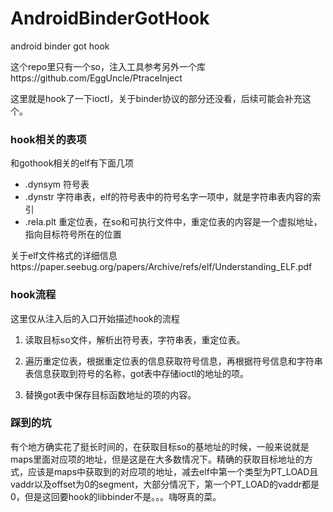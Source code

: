 # AndroidBinderGotHook
android binder got hook

这个repo里只有一个so，注入工具参考另外一个库https://github.com/EggUncle/PtraceInject

这里就是hook了一下ioctl，关于binder协议的部分还没看，后续可能会补充这个。

### hook相关的表项
和gothook相关的elf有下面几项
- .dynsym 符号表
- .dynstr 字符串表，elf的符号表中的符号名字一项中，就是字符串表内容的索引
- .rela.plt 重定位表，在so和可执行文件中，重定位表的内容是一个虚拟地址，指向目标符号所在的位置

关于elf文件格式的详细信息https://paper.seebug.org/papers/Archive/refs/elf/Understanding_ELF.pdf

### hook流程
这里仅从注入后的入口开始描述hook的流程

1. 读取目标so文件，解析出符号表，字符串表，重定位表。

2. 遍历重定位表，根据重定位表的信息获取符号信息，再根据符号信息和字符串表信息获取到符号的名称，got表中存储ioctl的地址的项。

3. 替换got表中保存目标函数地址的项的内容。

### 踩到的坑
有个地方确实花了挺长时间的，在获取目标so的基地址的时候，一般来说就是maps里面对应项的地址，但是这是在大多数情况下。精确的获取目标地址的方式，应该是maps中获取到的对应项的地址，减去elf中第一个类型为PT_LOAD且vaddr以及offset为0的segment，大部分情况下，第一个PT_LOAD的vaddr都是0，但是这回要hook的libbinder不是。。。嗨呀真的菜。

